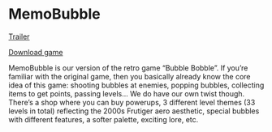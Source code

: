 # MemoBubble

[Trailer](https://www.youtube.com/watch?v=mNhS_mm3ZzQ)

[Download game](https://reponami.itch.io/memobubble)

MemoBubble is our version of the retro game “Bubble Bobble”. If you’re familiar with the original game, then you basically already know the core idea of this game: shooting bubbles at enemies, popping bubbles, collecting items to get points, passing levels... We do have our own twist though. There’s a shop where you can buy powerups, 3 different level themes (33 levels in total) reflecting the 2000s Frutiger aero aesthetic, special bubbles with different features, a softer palette, exciting lore, etc.
